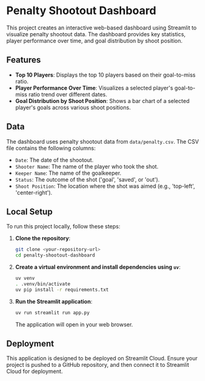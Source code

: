 # Penalty Shootout Dashboard

This project creates an interactive web-based dashboard using Streamlit to visualize penalty shootout data. The dashboard provides key statistics, player performance over time, and goal distribution by shoot position.

## Features

-   **Top 10 Players**: Displays the top 10 players based on their goal-to-miss ratio.
-   **Player Performance Over Time**: Visualizes a selected player's goal-to-miss ratio trend over different dates.
-   **Goal Distribution by Shoot Position**: Shows a bar chart of a selected player's goals across various shoot positions.

## Data

The dashboard uses penalty shootout data from `data/penalty.csv`. The CSV file contains the following columns:

-   `Date`: The date of the shootout.
-   `Shooter Name`: The name of the player who took the shot.
-   `Keeper Name`: The name of the goalkeeper.
-   `Status`: The outcome of the shot ('goal', 'saved', or 'out').
-   `Shoot Position`: The location where the shot was aimed (e.g., 'top-left', 'center-right').

## Local Setup

To run this project locally, follow these steps:

1.  **Clone the repository**:
    ```bash
    git clone <your-repository-url>
    cd penalty-shootout-dashboard
    ```

2.  **Create a virtual environment and install dependencies using `uv`**:
    ```bash
    uv venv
    . .venv/bin/activate
    uv pip install -r requirements.txt
    ```

3.  **Run the Streamlit application**:
    ```bash
    uv run streamlit run app.py
    ```

    The application will open in your web browser.

## Deployment

This application is designed to be deployed on Streamlit Cloud. Ensure your project is pushed to a GitHub repository, and then connect it to Streamlit Cloud for deployment.
